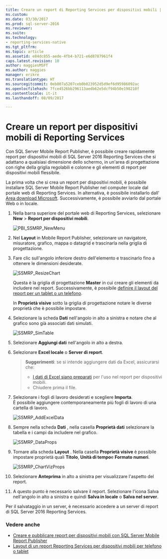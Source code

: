 ```yaml
---
title: Creare un report di Reporting Services per dispositivi mobili | Documenti Microsoft
ms.custom: 
ms.date: 03/30/2017
ms.prod: sql-server-2016
ms.reviewer: 
ms.suite: 
ms.technology:
- reporting-services-native
ms.tgt_pltfrm: 
ms.topic: article
ms.assetid: e84dc855-aede-4fb4-b721-e6d8787961f4
caps.latest.revision: 10
author: maggiesMSFT
ms.author: maggies
manager: erikre
ms.translationtype: HT
ms.sourcegitcommit: 0eb007a5207ceb0b023952d5d9ef6d95986092ac
ms.openlocfilehash: 7fce4526bb296113aedb62e5dcf94b50e198210f
ms.contentlocale: it-it
ms.lasthandoff: 08/09/2017

---
```

# <a name="create-a-reporting-services-mobile-report"></a>Creare un report per dispositivi mobili di Reporting Services
Con SQL Server Mobile Report Publisher, è possibile creare rapidamente report per dispositivi mobili di SQL Server 2016 Reporting Services che si adattano a qualsiasi dimensione dello schermo, in un'area di progettazione con righe della griglia regolabili e colonne e gli elementi di report per dispositivi mobili flessibile.  
  
La prima volta che si crea un report per dispositivi mobili, è possibile installare SQL Server Mobile Report Publisher nel computer locale dal portale web di Reporting Services. In alternativa, è possibile installarlo dall' [Area download Microsoft](http://go.microsoft.com/fwlink/?LinkID=733527). Successivamente, è possibile avviarlo dal portale Web o in locale.   
    
1. Nella barra superiore del portale web di Reporting Services, selezionare **New** > **Report per dispositivi mobili**.  
  
   ![PBI_SSMRP_NewMenu](../../reporting-services/mobile-reports/media/pbi-ssmrp-newmenu.png)  
     
2. Nel **Layout** in Mobile Report Publisher, selezionare un navigatore, misuratore, grafico, mappa o datagrid e trascinarla nella griglia di progettazione.  
  
3. Fare clic sull'angolo inferiore destro dell'elemento e trascinarlo fino a ottenere le dimensioni desiderate.  
  
   ![SSMRP_ResizeChart](../../reporting-services/mobile-reports/media/ssmrp-resizechart.png)  
  
   Questa è la griglia di progettazione **Master** in cui creare gli elementi da includere nel report. Successivamente, è possibile [definire il layout del report per un tablet o un telefono](../../reporting-services/mobile-reports/lay-out-a-reporting-services-mobile-report-for-phone-or-tablet.md).     
     
   In **Proprietà visive** sotto la griglia di progettazione notare le diverse proprietà che è possibile impostare.  
     
4. Selezionare la scheda **Dati** nell'angolo in alto a sinistra e notare che al grafico sono già associati dati simulati.   
  
   ![SSMRP_SimTable](../../reporting-services/mobile-reports/media/ssmrp-simtable.png)  
  
5. Selezionare **Aggiungi dati** nell'angolo in alto a destra.  
  
6. Selezionare **Excel locale** o **Server di report**.  
  
   >**Suggerimenti**: se si intende aggiungere dati da Excel, assicurarsi che:  
    >* [I dati di Excel siano preparati](../../reporting-services/mobile-reports/prepare-excel-data-for-reporting-services-mobile-reports.md) per l'uso nel report per dispositivi mobili.  
    >* Chiudere prima il file.  
7. Selezionare i fogli di lavoro desiderati e scegliere **Importa**.   
   È possibile aggiungere contemporaneamente più fogli di lavoro di una cartella di lavoro.  
    
     ![SSMRP_AddExcelData](../../reporting-services/mobile-reports/media/ssmrp-addexceldata.png)  
  
8. Sempre nella scheda **Dati** , nella casella **Proprietà dati** selezionare la tabella e i campi da includere nel grafico.  
  
   ![SSMRP_DataProps](../../reporting-services/mobile-reports/media/ssmrp-dataprops.png)  
  
9. Tornare alla scheda **Layout** . Nella casella **Proprietà visive** è possibile impostare proprietà quali **Titolo**, **Unità di tempo**e **Formato numeri**.  
  
   ![SSMRP_ChartVizProps](../../reporting-services/mobile-reports/media/ssmrp-chartvizprops.png)  
    
10. Selezionare **Anteprima** in alto a sinistra per visualizzare l'aspetto del report.  
  
11. A questo punto è necessario salvare il report. Selezionare l'icona Salva nell'angolo in alto a sinistra e quindi **Salva in locale** o **Salva nel server**.  
  
   Per il salvataggio in un server, è necessario accedere a un server di report di SQL Server 2016 Reporting Services.  
     
   ### <a name="see-also"></a>Vedere anche  
     
-   [Creare e pubblicare report per dispositivi mobili con SQL Server Mobile Report Publisher](../../reporting-services/mobile-reports/create-mobile-reports-with-sql-server-mobile-report-publisher.md)  
-   [Layout di un report Reporting Services per dispositivi mobili per telefono o tablet](../../reporting-services/mobile-reports/lay-out-a-reporting-services-mobile-report-for-phone-or-tablet.md)  
  
   
